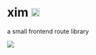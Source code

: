 # xim <a href="https://badge.fury.io/js/xim"><img src="https://badge.fury.io/js/xim.svg" alt="npm version" height="20"></a><br>

a small frontend route library 

<img src="https://xiekun1992.github.io">
